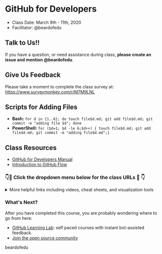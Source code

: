# GitHub for Developers

- Class Date: March 9th - 11th, 2020
- Facilitator: @beardofedu

## Talk to Us!!

If you have a question, or need assistance during class, **please create an issue and mention @beardofedu**.

## Give Us Feedback

Please take a moment to complete the class survey at: <https://www.surveymonkey.com/r/M7M9LNL>

## Scripts for Adding Files

- **Bash:** `for d in {1..6}; do touch file$d.md; git add file$d.md; git commit -m "adding file $d"; done`
- **PowerShell:** `for ($d=1; $d -le 6;$d++) { touch file$d.md; git add file$d.md; git commit -m "adding file$d.md";}`

## Class Resources

- [GitHub for Developers Manual](https://githubtraining.github.io/training-manual/#/)
- [Introduction to GitHub Flow](https://guides.github.com/introduction/flow/)

### 👇🔗 Click the dropdown menu below for the class URLs 🔗 👇

<details>

<summary>More helpful links including videos, cheat sheets, and visualization tools</summary>

#### Git

- [Git Cheat Sheet](https://github.github.com/training-kit/downloads/github-git-cheat-sheet.pdf)
- [git-scm](https://git-scm.com)
- [Git Katas](https://github.com/praqma-training/gitkatas)
- [Git Aliases](https://haacked.com/archive/2014/07/28/github-flow-aliases/)

#### Review materials & visualization

- [Review videos](https://www.youtube.com/playlist?list=PLg7s6cbtAD16Pgp6WIVfX4VsGI-xyWkMz)
- [GitSchool - Visualizing Git](http://git-school.github.io/visualizing-git/)
- [Visualizing Git Concepts with D3](https://onlywei.github.io/explain-git-with-d3/)
- [Git Viz](https://peleke.github.io/git-viz/)
- [Git Graph Extension for VS Code](https://marketplace.visualstudio.com/items?itemName=mhutchie.git-graph)
- [LearnGitBranching](http://learngitbranching.js.org/?NODEMO)

#### GitHub Documentation and Help

- [GitHub Webcasts](https://resources.github.com/webcasts/)
- [Authentication Troubleshooting Guide](https://help.github.com/categories/authenticating-to-github/)
- [GitHub Help Documentation](https://help.github.com/)
- [GitHub Enterprise Documentation](https://help.github.com/enterprise/)
- [Enterprise Support](https://enterprise.github.com/support)

#### Git and IDEs Webcasts

- [GitHub and Visual Studio](https://resources.github.com/webcasts/GitHub-and-Visual-Studio/)
- [GitHub and IntelliJ IDEs](https://resources.github.com/webcasts/GitHub-and-Intellij-IDEs/)
- [GitHub and Atom.io](https://resources.github.com/webcasts/GitHub-and-Atom/)
- [GitHub and Xcode](https://resources.github.com/webcasts/GitHub-and-Xcode/)
- [GitHub and Eclipse](https://resources.github.com/webcasts/GitHub-and-Eclipse/)
- [GitHub and GitHub Desktop](https://resources.github.com/webcasts/GitHub-and-GitHub-desktop/)
- [GitHub and GitKraken](https://youtu.be/awzPi1XLPnU)

</details>

### What's Next?

After you have completed this course, you are probably wondering where to go from here:

- [GitHub Learning Lab](https://lab.github.com/): self paced courses with instant bot-assisted feedback.
- [Join the open source community](https://github.com/open-source)

beardofedu